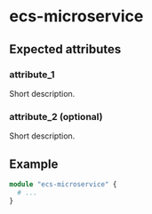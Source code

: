 # ecs-microservice

## Expected attributes

### attribute_1
Short description.

### attribute_2 (optional)
Short description.

## Example
```terraform
module "ecs-microservice" {
  # ...
}
```
